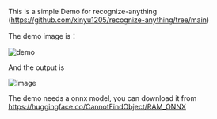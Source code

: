 This is a simple Demo for recognize-anything (https://github.com/xinyu1205/recognize-anything/tree/main)

The demo image is：

![demo](https://github.com/IntptrMax/RamSharp/assets/87850139/fa9913da-4c63-4d40-a30d-779499190137)

And the output is 

![image](https://github.com/IntptrMax/RamSharp/assets/87850139/8187e757-7c09-468d-95fe-af4dd01992ca)

The demo needs a onnx model, you can download it from  https://huggingface.co/CannotFindObject/RAM_ONNX
